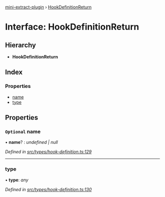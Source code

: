 [mini-extract-plugin](../README.md) › [HookDefinitionReturn](hookdefinitionreturn.md)

# Interface: HookDefinitionReturn

## Hierarchy

* **HookDefinitionReturn**

## Index

### Properties

* [name](hookdefinitionreturn.md#optional-name)
* [type](hookdefinitionreturn.md#type)

## Properties

### `Optional` name

• **name**? : *undefined | null*

*Defined in [src/types/hook-definition.ts:129](https://github.com/JuroOravec/mini-extract-plugin/blob/87f855a/src/types/hook-definition.ts#L129)*

___

###  type

• **type**: *any*

*Defined in [src/types/hook-definition.ts:130](https://github.com/JuroOravec/mini-extract-plugin/blob/87f855a/src/types/hook-definition.ts#L130)*
